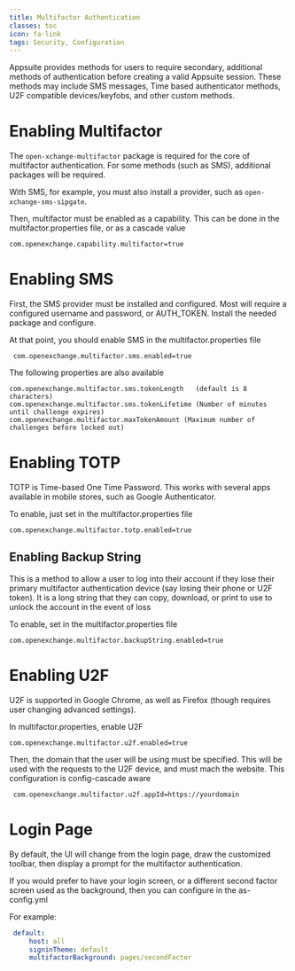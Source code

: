 ```yaml
---
title: Multifactor Authentication
classes: toc
icon: fa-link
tags: Security, Configuration
---
```


Appsuite provides methods for users to require secondary, additional methods of authentication before creating a valid Appsuite session. These methods may include SMS messages, Time based authenticator methods, U2F compatible devices/keyfobs, and other custom methods.

# Enabling Multifactor

The `open-xchange-multifactor` package is required for the core of multifactor authentication. For some methods (such as SMS), additional packages will be required.

With SMS, for example, you must also install a provider, such as `open-xchange-sms-sipgate`.

Then, multifactor must be enabled as a capability.  This can be done in the multifactor.properties file, or as a cascade value

```properties
com.openexchange.capability.multifactor=true
```

# Enabling SMS

First, the SMS provider must be installed and configured.  Most will require a configured username and password, or AUTH_TOKEN.  Install the needed package and configure.

At that point, you should enable SMS in the multifactor.properties file

```properties
 com.openexchange.multifactor.sms.enabled=true
```

The following properties are also available

```properties
com.openexchange.multifactor.sms.tokenLength   (default is 8 characters)
com.openexchange.multifactor.sms.tokenLifetime (Number of minutes until challenge expires)
com.openexchange.multifactor.maxTokenAmount (Maximum number of challenges before locked out)
```

# Enabling TOTP

TOTP is Time-based One Time Password.  This works with several apps available in mobile stores, such as Google Authenticator.

To enable, just set in the multifactor.properties file

```properties
com.openexchange.multifactor.totp.enabled=true
```

## Enabling Backup String

This is a method to allow a user to log into their account if they lose their primary multifactor authentication device (say losing their phone or U2F token).  It is a long string that they can copy, download, or print to use to unlock the account in the event of loss

To enable, set in the multifactor.properties file

```properties
com.openexchange.multifactor.backupString.enabled=true
```

# Enabling U2F

U2F is supported in Google Chrome, as well as Firefox (though requires user changing advanced settings).

In multifactor.properties, enable U2F

```properties
com.openexchange.multifactor.u2f.enabled=true
```

Then, the domain that the user will be using must be specified.  This will be used with the requests to the U2F device, and must mach the website.  This configuration is config-cascade aware

```properties
 com.openexchange.multifactor.u2f.appId=https://yourdomain
```

# Login Page

By default, the UI will change from the login page, draw the customized toolbar, then display a prompt for the multifactor authentication.

If you would prefer to have your login screen, or a different second factor screen used as the background, then you can configure in the as-config.yml

For example:

```yaml
 default:
     host: all
     signinTheme: default
     multifactorBackground: pages/secondFactor
```

